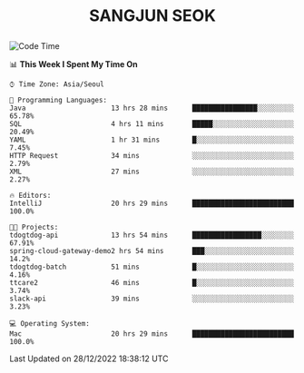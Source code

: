 <h1>
 <p align="center">
   SANGJUN SEOK
 </p>
</h1>

<!--START_SECTION:waka-->
![Code Time](http://img.shields.io/badge/Code%20Time-2%2C132%20hrs%204%20mins-blue)

📊 **This Week I Spent My Time On** 

```text
⌚︎ Time Zone: Asia/Seoul

💬 Programming Languages: 
Java                     13 hrs 28 mins      ████████████████░░░░░░░░░   65.78% 
SQL                      4 hrs 11 mins       █████░░░░░░░░░░░░░░░░░░░░   20.49% 
YAML                     1 hr 31 mins        █░░░░░░░░░░░░░░░░░░░░░░░░   7.45% 
HTTP Request             34 mins             ░░░░░░░░░░░░░░░░░░░░░░░░░   2.79% 
XML                      27 mins             ░░░░░░░░░░░░░░░░░░░░░░░░░   2.27%

🔥 Editors: 
IntelliJ                 20 hrs 29 mins      █████████████████████████   100.0%

🐱‍💻 Projects: 
tdogtdog-api             13 hrs 54 mins      █████████████████░░░░░░░░   67.91% 
spring-cloud-gateway-demo2 hrs 54 mins       ███░░░░░░░░░░░░░░░░░░░░░░   14.2% 
tdogtdog-batch           51 mins             █░░░░░░░░░░░░░░░░░░░░░░░░   4.16% 
ttcare2                  46 mins             █░░░░░░░░░░░░░░░░░░░░░░░░   3.74% 
slack-api                39 mins             ░░░░░░░░░░░░░░░░░░░░░░░░░   3.23%

💻 Operating System: 
Mac                      20 hrs 29 mins      █████████████████████████   100.0%

```


 Last Updated on 28/12/2022 18:38:12 UTC
<!--END_SECTION:waka-->
